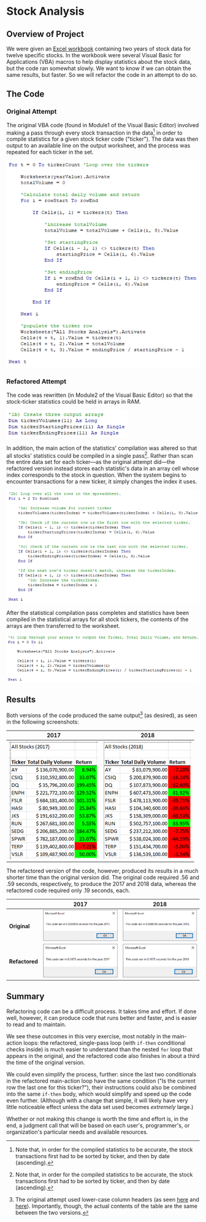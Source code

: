 # Stock Analysis

## Overview of Project
We were given an [Excel workbook](./VBA_Challenge.xlsm) containing two years of stock data for twelve specific stocks. In the workbook were several Visual Basic for Applications (VBA) macros to help display statistics about the stock data, but the code ran somewhat slowly. We want to know if we can obtain the same results, but faster. So we will refactor the code in an attempt to do so.

## The Code

### Original Attempt
The original VBA code (found in Module1 of the Visual Basic Editor) involved making a pass through every stock transaction in the data[^1] in order to compile statistics for a given stock ticker code ("ticker"). The data was then output to an available line on the output worksheet, and the process was repeated for each ticker in the set.

[^1]: Note that, in order for the compiled statistics to be accurate, the stock transactions first had to be sorted by ticker, and then by date (ascending).

![Original attempt main-action loop](./resources/green_stocks_main-action_loop.png)

### Refactored Attempt
The code was rewritten (in Module2 of the Visual Basic Editor) so that the stock-ticker statistics could be held in arrays in RAM.

![ticker statistics arrays](./resources/VBA_Challenge_array_creation.png)

In addition, the main action of the statistics' compilation was altered so that all stocks' statistics could be compiled in a single pass[^1]. Rather than scan the entire data set for each ticker—as the original attempt did—the refactored version instead stores each statistic's data in an array cell whose index corresponds to the stock in question. When the system begins to encounter transactions for a new ticker, it simply changes the index it uses.

![Refactored attempt main-action loop](./resources/VBA_Challenge_main-action_loop.png)

After the statistical compilation pass completes and statistics have been compiled in the statistical arrays for all stock tickers, the contents of the arrays are then transferred to the worksheet.

![ticker statistics output loop](./resources/VBA_Challenge_output_loop.png)

## Results
Both versions of the code produced the same output[^2] (as desired), as seen in the following screenshots:

[^2]: The original attempt used lower-case column headers (as seen [here](./resources/green_stocks_2017.png) and [here](./resources/green_stocks_2018.png)). Importantly, though, the actual contents of the table are the same between the two versions.

| **2017** | **2018** |
| --- | --- |
| ![2017 stock output](./resources/VBA_Challenge_2017.png) | ![2017 stock output](./resources/VBA_Challenge_2018.png) |

The refactored version of the code, however, produced its results in a much shorter time than the original version did. The original code required .56 and .59 seconds, respectively, to produce the 2017 and 2018 data, whereas the refactored code required only .19 seconds, each.

| | **2017** | **2018** |
| --- | --- | --- |
| **Original** | ![2017 original attempt](./resources/green_stocks_2017_timer.png) | ![2018 original attempt](./resources/green_stocks_2018_timer.png) |
| **Refactored** | ![2017 refactored](./resources/VBA_Challenge_2017_timer.png) | ![2018 refactored](./resources/VBA_Challenge_2018_timer.png) |

## Summary
Refactoring code can be a difficult process. It takes time and effort. If done well, however, it can produce code that runs better and faster, and is easier to read and to maintain.

We see these outcomes in this very exercise, most notably in the main-action loops: the refactored, single-pass loop (with `if-then` conditional checks inside) is much easier to understand than the nested `for` loop that appears in the original, and the refactored code also finishes in about a third the time of the original version.

We could even simplify the process, further: since the last two conditionals in the refactored main-action loop have the same condition ("Is the current row the last one for this ticker?"), their instructions could also be combined into the same `if-then` body, which would simplify and speed up the code even further. (Although with a change that simple, it will likely have very little noticeable effect unless the data set used becomes _extremely_ large.)

Whether or not making this change is worth the time and effort is, in the end, a judgment call that will be based on each user's, programmer's, or organization's particular needs and available resources.
